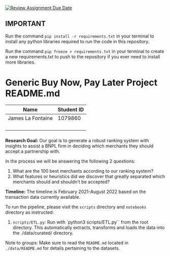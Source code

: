 [![Review Assignment Due Date](https://classroom.github.com/assets/deadline-readme-button-24ddc0f5d75046c5622901739e7c5dd533143b0c8e959d652212380cedb1ea36.svg)](https://classroom.github.com/a/wNN69YNG)

## IMPORTANT
Run the command `pip install -r requirements.txt` in your terminal to install any python libraries required to run the code in this repository.

Run the command `pip freeze > requirements.txt` in your terminal to create a new requirements.txt to push to the repository if you ever need to install more libraries.

# Generic Buy Now, Pay Later Project README.md
|       Name        |  Student ID |
| ----------------- | ----------- |
| James La Fontaine | 1079860     |
| | |
| | |
| | |
| | |


#####

**Research Goal:** Our goal is to generate a robust ranking system with insights to assist a BNPL firm in deciding which merchants they should accept a partnership with.

In the process we will be answering the following 2 questions:
1. What are the 100 best merchants according to our ranking system?
2. What features or heuristics did we discover that greatly separated which merchants should and shouldn't be accepted?

**Timeline:** The timeline is February 2021-August 2022 based on the transaction data currently available.

To run the pipeline, please visit the `scripts` directory and `notebooks` directory as instructed:
1. `scripts/ETL.py`: Run with `python3 scripts/ETL.py`` from the root directory. This automatically extracts, transforms and loads the data into the ./data/curated/ directory.

Note to groups: Make sure to read the `README.md` located in `./data/README.md` for details pertaining to the datasets.



